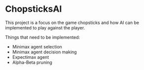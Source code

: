 # ChopsticksAI
This project is a focus on the game chopsticks and 
how AI can be implemented to play against the player.

Things that need to be implemented:
- Minimax agent selection
- Minimax agent decision making
- Expectimax agent
- Alpha-Beta pruning